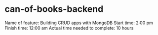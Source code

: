 # can-of-books-backend

Name of feature: Building CRUD apps with MongoDB
Start time: 2:00 pm
Finish time: 12:00 am
Actual time needed to complete: 10 hours